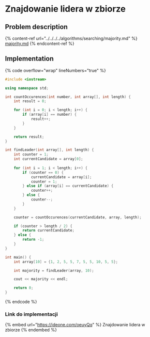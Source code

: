 # Znajdowanie lidera w zbiorze

## Problem description

{% content-ref url="../../../../algorithms/searching/majority.md" %}
[majority.md](../../../../algorithms/searching/majority.md)
{% endcontent-ref %}

## Implementation

{% code overflow="wrap" lineNumbers="true" %}
```cpp
#include <iostream>

using namespace std;

int countOccurences(int number, int array[], int length) {
    int result = 0;

    for (int i = 0; i < length; i++) {
        if (array[i] == number) {
            result++;
        }
    }

    return result;
}

int findLeader(int array[], int length) {
    int counter = 1;
    int currentCandidate = array[0];
    
    for (int i = 1; i < length; i++) {
        if (counter == 0) {
            currentCandidate = array[i];
            counter = 1;
        } else if (array[i] == currentCandidate) {
            counter++;
        } else {
            counter--;
        }
    }

    counter = countOccurences(currentCandidate, array, length);

    if (counter > length / 2) {
        return currentCandidate;
    } else {
        return -1;
    }
}

int main() {
    int array[10] = {1, 2, 5, 5, 7, 5, 5, 10, 5, 5};

    int majority = findLeader(array, 10);

    cout << majority << endl;

    return 0;
}
```
{% endcode %}

### Link do implementacji

{% embed url="https://ideone.com/oeuyQq" %}
Znajdowanie lidera w zbiorze
{% endembed %}
